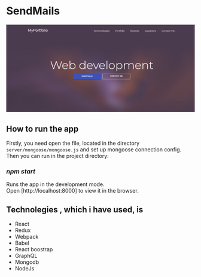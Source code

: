 # SendMails 

![alt text](https://github.com/ValValeria/React_NodeJs_GraphQL/blob/master/screen.png?raw=true)

## How to run the app
Firstly, you need open the file, located in the directory `server/mongoose/mongoose.js` and set up mongoose connection config. Then you can run in the project directory:

### *npm start*

Runs the app in the development mode.<br />
Open [http://localhost:8000]  to view it in the browser.

## Technolegies , which i have used, is 
* React
* Redux
* Webpack
* Babel
* React boostrap
* GraphQL
* Mongodb
* NodeJs

